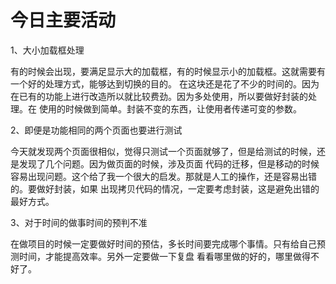 # 今日主要活动

1、大小加载框处理

有的时候会出现，要满足显示大的加载框，有的时候显示小的加载框。这就需要有一个好的处理方式，能够达到切换的目的。
在这块还是花了不少的时间的。因为在已有的功能上进行改造所以就比较费劲。因为多处使用，所以要做好封装的处理。在
使用的时候做到简单。封装不变的东西，让使用者传递可变的参数。

2、即便是功能相同的两个页面也要进行测试

今天就发现两个页面很相似，觉得只测试一个页面就够了，但是给测试的时候，还是发现了几个问题。因为做页面的时候，涉及页面
代码的迁移，但是移动的时候容易出现问题。这个给了我一个很大的启发。那就是人工的操作，还是容易出错的。要做好封装，如果
出现拷贝代码的情况，一定要考虑封装，这是避免出错的最好方式。

3、对于时间的做事时间的预判不准

在做项目的时候一定要做好时间的预估，多长时间要完成哪个事情。只有给自己预测时间，才能提高效率。另外一定要做一下复盘
看看哪里做的好的，哪里做得不好了。
